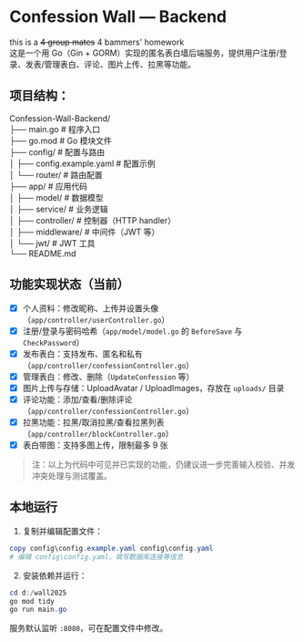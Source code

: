 # Confession Wall — Backend
this is a ~~4 group mates~~ 4 bammers' homework    <br>
这是一个用 Go（Gin + GORM）实现的匿名表白墙后端服务，提供用户注册/登录、发表/管理表白、评论、图片上传、拉黑等功能。

## 项目结构：

Confession-Wall-Backend/<br>
├── main.go                 # 程序入口<br>
├── go.mod                  # Go 模块文件<br>
├── config/                 # 配置与路由<br>
│   ├── config.example.yaml # 配置示例<br>
│   └── router/             # 路由配置<br>
├── app/                    # 应用代码<br>
│   ├── model/              # 数据模型<br>
│   ├── service/            # 业务逻辑<br>
│   ├── controller/         # 控制器（HTTP handler）<br>
│   ├── middleware/         # 中间件（JWT 等）<br>
│   └── jwt/                # JWT 工具<br>
└── README.md<br>

## 功能实现状态（当前）

- [x] 个人资料：修改昵称、上传并设置头像（`app/controller/userController.go`）
- [x] 注册/登录与密码哈希（`app/model/model.go` 的 `BeforeSave` 与 `CheckPassword`）
- [x] 发布表白：支持发布、匿名和私有（`app/controller/confessionController.go`）
- [x] 管理表白：修改、删除（`UpdateConfession` 等）
- [x] 图片上传与存储：UploadAvatar / UploadImages，存放在 `uploads/` 目录
- [x] 评论功能：添加/查看/删除评论（`app/controller/confessionController.go`）
- [x] 拉黑功能：拉黑/取消拉黑/查看拉黑列表（`app/controller/blockController.go`）
- [x] 表白带图：支持多图上传，限制最多 9 张

> 注：以上为代码中可见并已实现的功能，仍建议进一步完善输入校验、并发冲突处理与测试覆盖。

## 本地运行

1. 复制并编辑配置文件：

```powershell
copy config\config.example.yaml config\config.yaml
# 编辑 config\config.yaml，填写数据库连接等信息
```

2. 安装依赖并运行：

```powershell
cd d:/wall2025
go mod tidy
go run main.go
```

服务默认监听 `:8080`，可在配置文件中修改。
